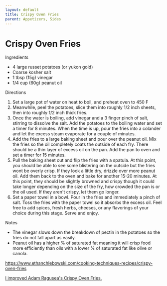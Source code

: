 ```yaml
---
layout: default
title: Crispy Oven Fries
parent: Appetizers, Sides
---
```

# Crispy Oven Fries

Ingredients

  * 4 large russet potatoes (or yukon gold)
  * Coarse kosher salt
  * 1 tbsp (15g) vinegar
  * 1/4 cup (60g) peanut oil

Directions

  1. Set a large pot of water on heat to boil, and preheat oven to 450 F
  2. Meanwhile, peel the potatoes, slice them into roughly 1/2 inch sheets, then into roughly 1/2 inch thick fries.
  3. Once the water is boiling, add vinegar and a 3 finger pinch of salt, stirring to dissolve the salt. Add the potatoes to the boiling water and set a timer for 8 minutes. When the time is up, pour the fries into a colander and let the excess steam evaporate for a couple of minutes. 
  4. Add the fries to a large baking sheet and pour over the peanut oil. Mix the fries so the oil completely coats the outside of each fry. There should be a thin layer of excess oil on the pan. Add the pan to oven and set a timer for 15 minutes. 
  5. Pull the baking sheet out and flip the fries with a spatula. At this point, you should be able to see some blistering on the outside but the fries wont be overly crisp. If they look a little dry, drizzle over more peanut oil. Add them back to the oven and bake for another 15-20 minutes. At this point, they should be slightly browned and crispy though it could take longer depending on the size of the fry, how crowded the pan is or the oil used. If they aren't crispy, let them go longer.
  6. Set a paper towel in a bowl. Pour in the fries and immediately a pinch of salt. Toss the fries with the paper towel so it absorbs the excess oil. Feel free to add spices, fresh herbs, cheeses, or any flavorings of your choice during this stage. Serve and enjoy.

Notes

  * The vinegar slows down the breakdown of pectin in the potatoes so the fries do not fall apart as easily.
  * Peanut oil has a higher % of saturated fat meaning it will crisp food more efficiently than oils with a lower % of saturated fat like olive or canola.

<https://www.ethanchlebowski.com/cooking-techniques-recipes/crispy-oven-fries>

[I improved Adam Ragusea's Crispy Oven
Fries.](https://www.youtube.com/watch?v=MvnYBCDaEKU)

